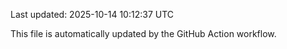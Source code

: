 Last updated: 2025-10-14 10:12:37 UTC

This file is automatically updated by the GitHub Action workflow.
